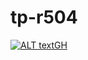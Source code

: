 # tp-r504

[![ALT textGH](https://github.com/perzorem/tp-r504/actions/workflows/pytest.yml/badge.svg)](https://github.com/perzorem/tp-r504/actions/runs/6110696225)

